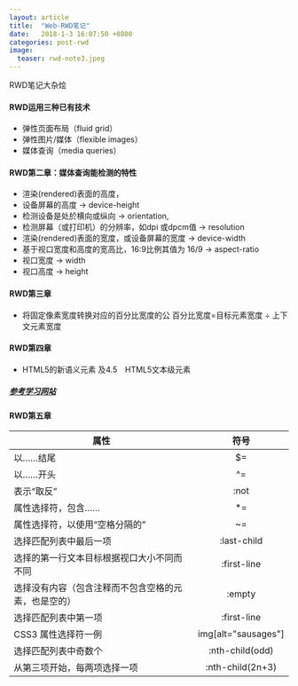 ```yaml
---
layout: article
title:  "Web-RWD笔记"
date:   2018-1-3 16:07:50 +0800
categories: post-rwd
image:
  teaser: rwd-note3.jpeg
---
```


RWD笔记大杂烩

#### RWD运用三种已有技术
- 弹性页面布局（fluid grid）
- 弹性图片/媒体（flexible images）
- 媒体查询（media queries）

#### RWD第二章：媒体查询能检测的特性
- 渲染(rendered)表面的高度，
- 设备屏幕的高度 → device-height
- 检测设备是处於横向或纵向 → orientation,
- 检测屏幕（或打印机）的分辨率，如dpi 或dpcm值 → resolution
- 渲染(rendered)表面的宽度，或设备屏幕的宽度 → device-width
- 基于视口宽度和高度的宽高比，16:9比例其值为 16/9 → aspect-ratio
- 视口宽度 → width
- 视口高度 → height

####  RWD第三章
- 将固定像素宽度转换对应的百分比宽度的公
  百分比宽度=目标元素宽度 ÷ 上下文元素宽度

#### RWD第四章
- HTML5的新语义元素 及4.5　HTML5文本级元素
##### [参考学习网站](http://www.w3school.com.cn/html/html_elements.asp)

#### RWD第五章
| 属性          | 符号          
| ------------- |:-------------:
|以……结尾 |$=
|以……开头 |^=
|表示“取反” | :not 
| 属性选择符，包含……     | *= 
|属性选择符，以使用“空格分隔的”|~= 
|选择匹配列表中最后一项|:last-child      
|选择的第一行文本目标根据视口大小不同而不同|:first-line
|选择没有内容（包含注释而不包含空格的元素，也是空的）|:empty      
|选择匹配列表中第一项|:first-line
|CSS3 属性选择符一例|img[alt="sausages"] 
|选择匹配列表中奇数个|:nth-child(odd)
|从第三项开始，每两项选择一项|:nth-child(2n+3)